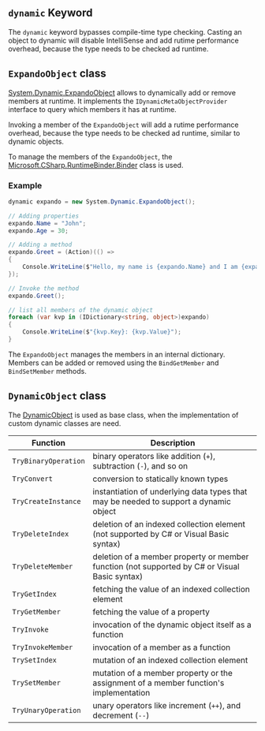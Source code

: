 ## `dynamic` Keyword

The `dynamic` keyword bypasses compile-time type checking.
Casting an object to dynamic will disable IntelliSense and add rutime performance overhead, because the type needs to be checked ad runtime.

## `ExpandoObject` class

[System.Dynamic.ExpandoObject](https://learn.microsoft.com/en-us/dotnet/api/system.dynamic.expandoobject) allows to dynamically add or remove members at runtime. It implements the `IDynamicMetaObjectProvider` interface to query which members it has at runtime. 

Invoking a member of the `ExpandoObject` will add a rutime performance overhead, because the type needs to be checked ad runtime, similar to dynamic objects.

To manage the members of the `ExpandoObject`, the [Microsoft.CSharp.RuntimeBinder.Binder](https://learn.microsoft.com/en-us/dotnet/api/microsoft.csharp.runtimebinder.binder) class is used.

### Example

```csharp
dynamic expando = new System.Dynamic.ExpandoObject();

// Adding properties
expando.Name = "John";
expando.Age = 30;

// Adding a method
expando.Greet = (Action)(() =>
{
    Console.WriteLine($"Hello, my name is {expando.Name} and I am {expando.Age} years old.");
});

// Invoke the method
expando.Greet();

// list all members of the dynamic object
foreach (var kvp in (IDictionary<string, object>)expando)
{
    Console.WriteLine($"{kvp.Key}: {kvp.Value}");
}
```

The `ExpandoObject` manages the members in an internal dictionary. Members can be added or removed using the `BindGetMember` and `BindSetMember` methods.

## `DynamicObject` class

The [DynamicObject](https://learn.microsoft.com/en-us/dotnet/api/system.dynamic.dynamicobject) is used as base class, when the implementation of custom dynamic classes are need.

| Function             | Description                                                                                   |
| -------------------- | --------------------------------------------------------------------------------------------- |
| `TryBinaryOperation` | binary operators like addition (`+`), subtraction (`-`), and so on                            |
| `TryConvert`         | conversion to statically known types                                                          |
| `TryCreateInstance`  | instantiation of underlying data types that may be needed to support a dynamic object         |
| `TryDeleteIndex`     | deletion of an indexed collection element (not supported by C# or Visual Basic syntax)        |
| `TryDeleteMember`    | deletion of a member property or member function (not supported by C# or Visual Basic syntax) |
| `TryGetIndex`        | fetching the value of an indexed collection element                                           |
| `TryGetMember`       | fetching the value of a property                                                              |
| `TryInvoke`          | invocation of the dynamic object itself as a function                                         |
| `TryInvokeMember`    | invocation of a member as a function                                                          |
| `TrySetIndex`        | mutation of an indexed collection element                                                     |
| `TrySetMember`       | mutation of a member property or the assignment of a member function's implementation         |
| `TryUnaryOperation`  | unary operators like increment (`++`), and decrement (`--`)                                   |
